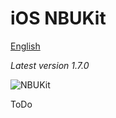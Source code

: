 iOS NBUKit
==========  
[English](https://github.com/icb-cost-01/iOS-NBUKit/blob/master/README.md)

_Latest version 1.7.0_

![NBUKit](https://github.com/icb-cost-01/iOS-NBUKit/wiki/images/NBUKit.png)

ToDo

